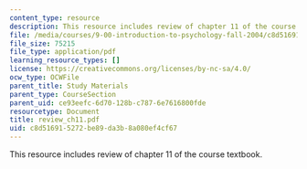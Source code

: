 ```yaml
---
content_type: resource
description: This resource includes review of chapter 11 of the course textbook.
file: /media/courses/9-00-introduction-to-psychology-fall-2004/c8d516915272be89da3b8a080ef4cf67_review_ch11.pdf
file_size: 75215
file_type: application/pdf
learning_resource_types: []
license: https://creativecommons.org/licenses/by-nc-sa/4.0/
ocw_type: OCWFile
parent_title: Study Materials
parent_type: CourseSection
parent_uid: ce93eefc-6d70-128b-c787-6e7616800fde
resourcetype: Document
title: review_ch11.pdf
uid: c8d51691-5272-be89-da3b-8a080ef4cf67
---
```

This resource includes review of chapter 11 of the course textbook.